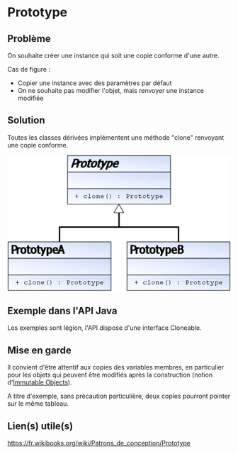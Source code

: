 # Prototype

## Problème

On souhaite créer une instance qui soit une copie conforme d'une autre.

Cas de figure :

* Copier une instance avec des paramètres par défaut
* On ne souhaite pas modifier l'objet, mais renvoyer une instance modifiée

## Solution

Toutes les classes dérivées implémentent une méthode "clone" renvoyant une copie conforme.

![UML Prototype](uml/UML_DP_Prototype.png)

## Exemple dans l'API Java

Les exemples sont légion, l'API dispose d'une interface Cloneable.

## Mise en garde

Il convient d'être attentif aux copies des variables membres, en particulier pour les objets qui peuvent être modifiés après la construction (notion d'[Immutable Objects](http://docs.oracle.com/javase/tutorial/essential/concurrency/immutable.html)).

A titre d'exemple, sans précaution particulière, deux copies pourront pointer sur le même tableau.

## Lien(s) utile(s)

https://fr.wikibooks.org/wiki/Patrons_de_conception/Prototype













